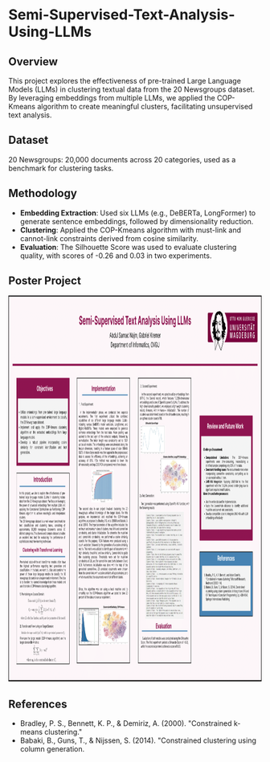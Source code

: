 # Semi-Supervised-Text-Analysis-Using-LLMs
## Overview
This project explores the effectiveness of pre-trained Large Language Models (LLMs) in clustering textual data from the 20 Newsgroups dataset. By leveraging embeddings from multiple LLMs, we applied the COP-Kmeans algorithm to create meaningful clusters, facilitating unsupervised text analysis.


## Dataset
20 Newsgroups: 20,000 documents across 20 categories, used as a benchmark for clustering tasks.


## Methodology

- **Embedding Extraction**: Used six LLMs (e.g., DeBERTa, LongFormer) to generate sentence embeddings, followed by dimensionality reduction.
- **Clustering**: Applied the COP-Kmeans algorithm with must-link and cannot-link constraints derived from cosine similarity.
- **Evaluation**: The Silhouette Score was used to evaluate clustering quality, with scores of -0.26 and 0.03 in two experiments.

## Poster Project
<img src="project_poster/ATIML-Project.png" alt="Image 1" width="1148" height="768" title="UNet"> 


## References
- Bradley, P. S., Bennett, K. P., & Demiriz, A. (2000). "Constrained k-means clustering."
- Babaki, B., Guns, T., & Nijssen, S. (2014). "Constrained clustering using column generation.
